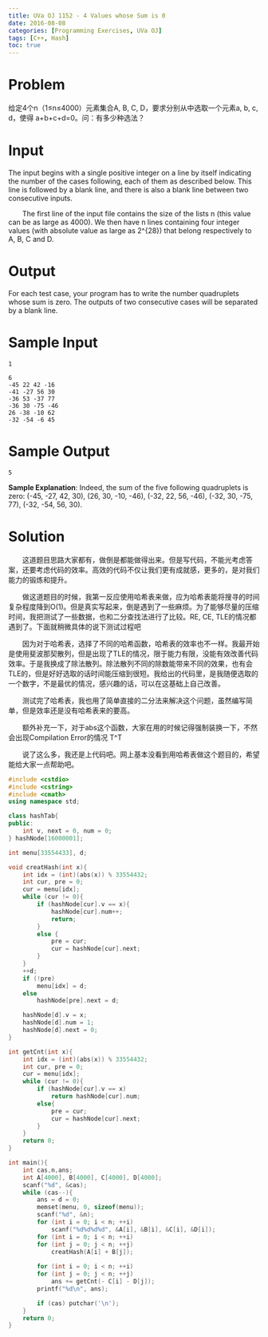 ```yaml
---
title: UVa OJ 1152 - 4 Values whose Sum is 0
date: 2016-08-08
categories: [Programming Exercises, UVa OJ]
tags: [C++, Hash]
toc: true
---
```




# **Problem**
给定4个n（1≤n≤4000）元素集合A, B, C, D，要求分别从中选取一个元素a, b, c, d，使得 a+b+c+d=0。问：有多少种选法？  


<!-- more -->

# **Input**
The input begins with a single positive integer on a line by itself indicating the number of the cases following, each of them as described below. This line is followed by a blank line, and there is also a blank line between two consecutive inputs.  

&emsp;&emsp;The first line of the input file contains the size of the lists n (this value can be as large as 4000). We then have n lines containing four integer values (with absolute value as large as 2^{28}) that belong respectively to A, B, C and D.  

# **Output**
For each test case, your program has to write the number quadruplets whose sum is zero.
The outputs of two consecutive cases will be separated by a blank line.  

# **Sample Input**
```
1

6
-45 22 42 -16
-41 -27 56 30
-36 53 -37 77
-36 30 -75 -46
26 -38 -10 62
-32 -54 -6 45
```
# **Sample Output**
```
5
```
**Sample Explanation**: Indeed, the sum of the five following quadruplets is zero: (-45, -27, 42, 30),
(26, 30, -10, -46), (-32, 22, 56, -46), (-32, 30, -75, 77), (-32, -54, 56, 30).

# **Solution**
&emsp;&emsp;这道题目思路大家都有，做倒是都能做得出来。但是写代码，不能光考虑答案，还要考虑代码的效率。高效的代码不仅让我们更有成就感，更多的，是对我们能力的锻炼和提升。  

&emsp;&emsp;做这道题目的时候，我第一反应使用哈希表来做，应为哈希表能将搜寻的时间复杂程度降到O(1)。但是真实写起来，倒是遇到了一些麻烦。为了能够尽量的压缩时间，我把测试了一些数据，也和二分查找法进行了比较。RE, CE, TLE的情况都遇到了。下面就稍微具体的说下测试过程吧  

&emsp;&emsp;因为对于哈希表，选择了不同的哈希函数，哈希表的效率也不一样。我最开始是使用斐波那契散列，但是出现了TLE的情况，限于能力有限，没能有效改善代码效率。于是我换成了除法散列。除法散列不同的除数能带来不同的效果，也有会TLE的，但是好好选取的话时间能压缩到很短。我给出的代码里，是我随便选取的一个数字，不是最优的情况，感兴趣的话，可以在这基础上自己改善。  

&emsp;&emsp;测试完了哈希表，我也用了简单直接的二分法来解决这个问题，虽然编写简单，但是效率还是没有哈希表来的要高。  

&emsp;&emsp;额外补充一下，对于abs这个函数，大家在用的时候记得强制装换一下，不然会出现Compilation Error的情况 T^T  

&emsp;&emsp;说了这么多，我还是上代码吧。网上基本没看到用哈希表做这个题目的，希望能给大家一点帮助吧。
```C++
#include <cstdio>
#include <cstring>
#include <cmath>
using namespace std;

class hashTab{
public:
	int v, next = 0, num = 0;
} hashNode[16000001];

int menu[33554433], d;

void creatHash(int x){
	int idx = (int)(abs(x)) % 33554432;
	int cur, pre = 0;
	cur = menu[idx];
	while (cur != 0){
		if (hashNode[cur].v == x){
			hashNode[cur].num++;
			return;
		}
		else {
			pre = cur;
			cur = hashNode[cur].next;
		}
	}
	++d;
	if (!pre)
		menu[idx] = d;
	else
		hashNode[pre].next = d;

	hashNode[d].v = x;
	hashNode[d].num = 1;
	hashNode[d].next = 0;
}

int getCnt(int x){
	int idx = (int)(abs(x)) % 33554432;
	int cur, pre = 0;
	cur = menu[idx];
	while (cur != 0){
		if (hashNode[cur].v == x)
			return hashNode[cur].num;
		else{
			pre = cur;
			cur = hashNode[cur].next;
		}
	}
	return 0;
}

int main(){
	int cas,n,ans;
	int A[4000], B[4000], C[4000], D[4000];
	scanf("%d", &cas);
	while (cas--){
		ans = d = 0;
		memset(menu, 0, sizeof(menu));
		scanf("%d", &n);
		for (int i = 0; i < n; ++i)
			scanf("%d%d%d%d", &A[i], &B[i], &C[i], &D[i]);
		for (int i = 0; i < n; ++i)
		for (int j = 0; j < n; ++j)
			creatHash(A[i] + B[j]);
		
		for (int i = 0; i < n; ++i)
		for (int j = 0; j < n; ++j)
			ans += getCnt(- C[i] - D[j]);
		printf("%d\n", ans);

		if (cas) putchar('\n');
	}
	return 0;
}
```
